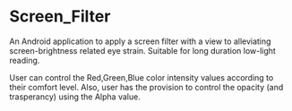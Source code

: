 # Screen_Filter
An Android application to apply a screen filter with a view to alleviating screen-brightness related eye strain. Suitable for long duration low-light reading.

User can control the Red,Green,Blue color intensity values according to their comfort level. Also, user has the provision to control the opacity (and trasperancy) using the Alpha value.
